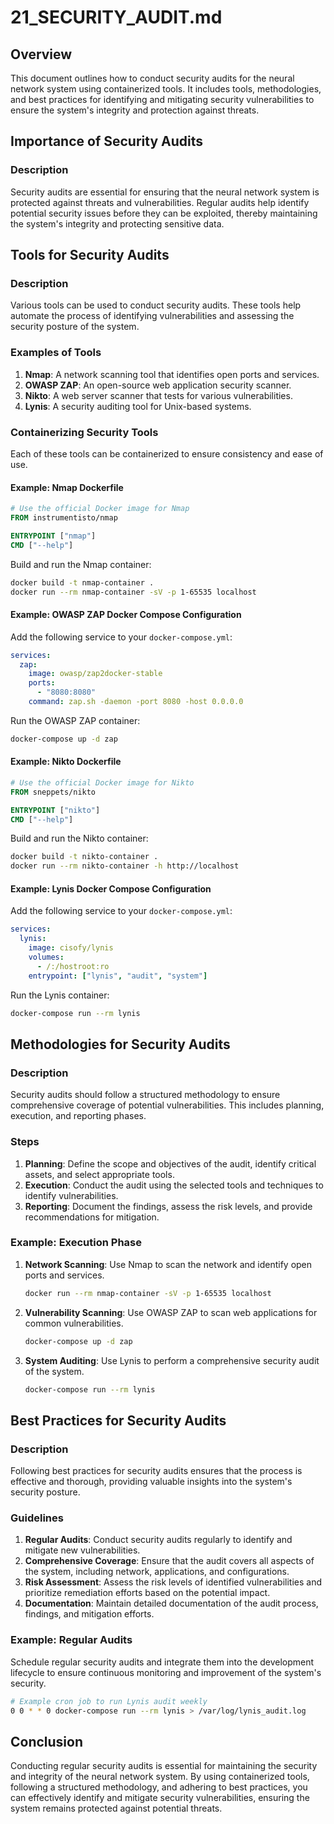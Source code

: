 # 21_SECURITY_AUDIT.md

## Overview

This document outlines how to conduct security audits for the neural network system using containerized tools. It includes tools, methodologies, and best practices for identifying and mitigating security vulnerabilities to ensure the system's integrity and protection against threats.

## Importance of Security Audits

### Description

Security audits are essential for ensuring that the neural network system is protected against threats and vulnerabilities. Regular audits help identify potential security issues before they can be exploited, thereby maintaining the system's integrity and protecting sensitive data.

## Tools for Security Audits

### Description

Various tools can be used to conduct security audits. These tools help automate the process of identifying vulnerabilities and assessing the security posture of the system.

### Examples of Tools

1. **Nmap**: A network scanning tool that identifies open ports and services.
2. **OWASP ZAP**: An open-source web application security scanner.
3. **Nikto**: A web server scanner that tests for various vulnerabilities.
4. **Lynis**: A security auditing tool for Unix-based systems.

### Containerizing Security Tools

Each of these tools can be containerized to ensure consistency and ease of use.

#### Example: Nmap Dockerfile

```dockerfile
# Use the official Docker image for Nmap
FROM instrumentisto/nmap

ENTRYPOINT ["nmap"]
CMD ["--help"]
```

Build and run the Nmap container:

```sh
docker build -t nmap-container .
docker run --rm nmap-container -sV -p 1-65535 localhost
```

#### Example: OWASP ZAP Docker Compose Configuration

Add the following service to your `docker-compose.yml`:

```yaml
services:
  zap:
    image: owasp/zap2docker-stable
    ports:
      - "8080:8080"
    command: zap.sh -daemon -port 8080 -host 0.0.0.0
```

Run the OWASP ZAP container:

```sh
docker-compose up -d zap
```

#### Example: Nikto Dockerfile

```dockerfile
# Use the official Docker image for Nikto
FROM sneppets/nikto

ENTRYPOINT ["nikto"]
CMD ["--help"]
```

Build and run the Nikto container:

```sh
docker build -t nikto-container .
docker run --rm nikto-container -h http://localhost
```

#### Example: Lynis Docker Compose Configuration

Add the following service to your `docker-compose.yml`:

```yaml
services:
  lynis:
    image: cisofy/lynis
    volumes:
      - /:/hostroot:ro
    entrypoint: ["lynis", "audit", "system"]
```

Run the Lynis container:

```sh
docker-compose run --rm lynis
```

## Methodologies for Security Audits

### Description

Security audits should follow a structured methodology to ensure comprehensive coverage of potential vulnerabilities. This includes planning, execution, and reporting phases.

### Steps

1. **Planning**: Define the scope and objectives of the audit, identify critical assets, and select appropriate tools.
2. **Execution**: Conduct the audit using the selected tools and techniques to identify vulnerabilities.
3. **Reporting**: Document the findings, assess the risk levels, and provide recommendations for mitigation.

### Example: Execution Phase

1. **Network Scanning**: Use Nmap to scan the network and identify open ports and services.
   ```sh
   docker run --rm nmap-container -sV -p 1-65535 localhost
   ```

2. **Vulnerability Scanning**: Use OWASP ZAP to scan web applications for common vulnerabilities.
   ```sh
   docker-compose up -d zap
   ```

3. **System Auditing**: Use Lynis to perform a comprehensive security audit of the system.
   ```sh
   docker-compose run --rm lynis
   ```

## Best Practices for Security Audits

### Description

Following best practices for security audits ensures that the process is effective and thorough, providing valuable insights into the system's security posture.

### Guidelines

1. **Regular Audits**: Conduct security audits regularly to identify and mitigate new vulnerabilities.
2. **Comprehensive Coverage**: Ensure that the audit covers all aspects of the system, including network, applications, and configurations.
3. **Risk Assessment**: Assess the risk levels of identified vulnerabilities and prioritize remediation efforts based on the potential impact.
4. **Documentation**: Maintain detailed documentation of the audit process, findings, and mitigation efforts.

### Example: Regular Audits

Schedule regular security audits and integrate them into the development lifecycle to ensure continuous monitoring and improvement of the system's security.

```sh
# Example cron job to run Lynis audit weekly
0 0 * * 0 docker-compose run --rm lynis > /var/log/lynis_audit.log
```

## Conclusion

Conducting regular security audits is essential for maintaining the security and integrity of the neural network system. By using containerized tools, following a structured methodology, and adhering to best practices, you can effectively identify and mitigate security vulnerabilities, ensuring the system remains protected against potential threats.